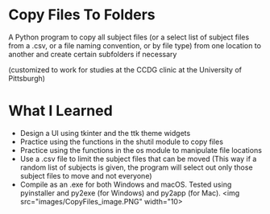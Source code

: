 # Copy Files To Folders
A Python program to copy all subject files (or a select list of subject files from a .csv, or a file naming convention, or by file type) from one location to another and create certain subfolders if necessary

(customized to work for studies at the CCDG clinic at the University of Pittsburgh)

# What I Learned
* Design a UI using tkinter and the ttk theme widgets
* Practice using the functions in the shutil module to copy files
* Practice using the functions in the os module to manipulate file locations 
* Use a .csv file to limit the subject files that can be moved (This way if a random list of subjects is given, the program will select out only those subject files to move and not everyone)
* Compile as an .exe for both Windows and macOS. Tested using pyinstaller and py2exe (for Windows) and py2app (for Mac).
<img src="images/CopyFiles_image.PNG" width="10>

